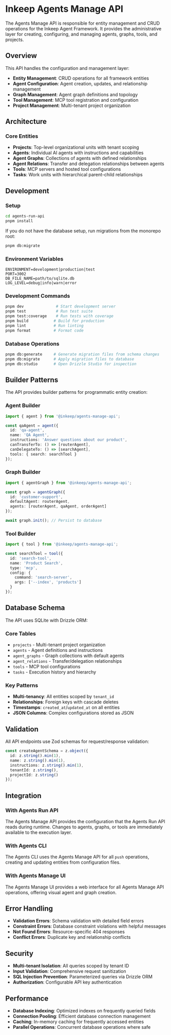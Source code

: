 # Inkeep Agents Manage API

The Agents Manage API is responsible for entity management and CRUD operations for the Inkeep Agent Framework. It provides the administrative layer for creating, configuring, and managing agents, graphs, tools, and projects.

## Overview

This API handles the configuration and management layer:
- **Entity Management**: CRUD operations for all framework entities
- **Agent Configuration**: Agent creation, updates, and relationship management  
- **Graph Management**: Agent graph definitions and topology
- **Tool Management**: MCP tool registration and configuration
- **Project Management**: Multi-tenant project organization

## Architecture

### Core Entities

- **Projects**: Top-level organizational units with tenant scoping
- **Agents**: Individual AI agents with instructions and capabilities
- **Agent Graphs**: Collections of agents with defined relationships
- **Agent Relations**: Transfer and delegation relationships between agents
- **Tools**: MCP servers and hosted tool configurations
- **Tasks**: Work units with hierarchical parent-child relationships

## Development

### Setup

```bash
cd agents-run-api
pnpm install
```

If you do not have the database setup, run migrations from the monorepo root:

```bash
pnpm db:migrate
```

### Environment Variables
```env
ENVIRONMENT=development|production|test
PORT=3002
DB_FILE_NAME=path/to/sqlite.db
LOG_LEVEL=debug|info|warn|error
```

### Development Commands
```bash
pnpm dev              # Start development server
pnpm test             # Run test suite
pnpm test:coverage    # Run tests with coverage
pnpm build           # Build for production
pnpm lint            # Run linting
pnpm format          # Format code
```

### Database Operations
```bash
pnpm db:generate     # Generate migration files from schema changes
pnpm db:migrate      # Apply migration files to database
pnpm db:studio       # Open Drizzle Studio for inspection
```

## Builder Patterns

The API provides builder patterns for programmatic entity creation:

### Agent Builder
```typescript
import { agent } from '@inkeep/agents-manage-api';

const qaAgent = agent({
  id: 'qa-agent',
  name: 'QA Agent',
  instructions: 'Answer questions about our product',
  canTransferTo: () => [routerAgent],
  canDelegateTo: () => [searchAgent],
  tools: { search: searchTool }
});
```

### Graph Builder
```typescript
import { agentGraph } from '@inkeep/agents-manage-api';

const graph = agentGraph({
  id: 'customer-support',
  defaultAgent: routerAgent,
  agents: [routerAgent, qaAgent, orderAgent]
});

await graph.init(); // Persist to database
```

### Tool Builder
```typescript
import { tool } from '@inkeep/agents-manage-api';

const searchTool = tool({
  id: 'search-tool',
  name: 'Product Search',
  type: 'mcp',
  config: {
    command: 'search-server',
    args: ['--index', 'products']
  }
});
```

## Database Schema

The API uses SQLite with Drizzle ORM:

### Core Tables
- `projects` - Multi-tenant project organization
- `agents` - Agent definitions and instructions
- `agent_graphs` - Graph collections with default agents
- `agent_relations` - Transfer/delegation relationships
- `tools` - MCP tool configurations
- `tasks` - Execution history and hierarchy

### Key Patterns
- **Multi-tenancy**: All entities scoped by `tenant_id`
- **Relationships**: Foreign keys with cascade deletes
- **Timestamps**: `created_at`/`updated_at` on all entities
- **JSON Columns**: Complex configurations stored as JSON

## Validation

All API endpoints use Zod schemas for request/response validation:

```typescript
const createAgentSchema = z.object({
  id: z.string().min(1),
  name: z.string().min(1), 
  instructions: z.string().min(1),
  tenantId: z.string(),
  projectId: z.string()
});
```

## Integration

### With Agents Run API
The Agents Manage API provides the configuration that the Agents Run API reads during runtime. Changes to agents, graphs, or tools are immediately available to the execution layer.

### With Agents CLI
The Agents CLI uses the Agents Manage API for all `push` operations, creating and updating entities from configuration files.

### With Agents Manage UI
The Agents Manage UI provides a web interface for all Agents Manage API operations, offering visual agent and graph creation.

## Error Handling

- **Validation Errors**: Schema validation with detailed field errors
- **Constraint Errors**: Database constraint violations with helpful messages
- **Not Found Errors**: Resource-specific 404 responses
- **Conflict Errors**: Duplicate key and relationship conflicts

## Security

- **Multi-tenant Isolation**: All queries scoped by tenant ID
- **Input Validation**: Comprehensive request sanitization
- **SQL Injection Prevention**: Parameterized queries via Drizzle ORM
- **Authorization**: Configurable API key authentication

## Performance

- **Database Indexing**: Optimized indexes on frequently queried fields
- **Connection Pooling**: Efficient database connection management
- **Caching**: In-memory caching for frequently accessed entities
- **Parallel Operations**: Concurrent database operations where safe
